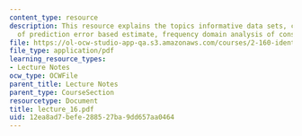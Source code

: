 ```yaml
---
content_type: resource
description: This resource explains the topics informative data sets, consistency
  of prediction error based estimate, frequency domain analysis of consistency.
file: https://ol-ocw-studio-app-qa.s3.amazonaws.com/courses/2-160-identification-estimation-and-learning-spring-2006/12ea8ad7befe288527ba9dd657aa0464_lecture_16.pdf
file_type: application/pdf
learning_resource_types:
- Lecture Notes
ocw_type: OCWFile
parent_title: Lecture Notes
parent_type: CourseSection
resourcetype: Document
title: lecture_16.pdf
uid: 12ea8ad7-befe-2885-27ba-9dd657aa0464
---
```

